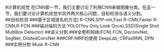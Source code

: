 #计算机视觉
在CNN那一节，我们主要讨论了利用CNN来做图像分类。在这一节，我们要讨论计算机视觉中另外两大核心问题，目标检测与语义分割。  
##目标检测
###基于区域提名的方法]
R-CNN,SPP-net,Fast R-CNN,Faster R-CNN,R-FCN 
###端对端的方法
YOLO(You Only Look Once),SSD(Single Shot MultiBox Detector)
##语义分割
###全卷积网络(FCN)
FCN, DeconvNet, SegNet, DilatedConvNet
###CRF/MRF的使用
DeepLab, CRFasRNN, DPN
###实例分割
Musk R-CNN